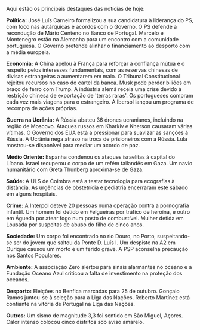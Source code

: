 Aqui estão os principais destaques das notícias de hoje:

**Política:** José Luís Carneiro formalizou a sua candidatura à liderança do PS, com foco nas autárquicas e acordos com o Governo. O PS defende a recondução de Mário Centeno no Banco de Portugal. Marcelo e Montenegro estão na Alemanha para um encontro com a comunidade portuguesa. O Governo pretende alinhar o financiamento ao desporto com a média europeia.

**Economia:** A China apelou à França para reforçar a confiança mútua e o respeito pelos interesses fundamentais, com as reservas chinesas de divisas estrangeiras a aumentarem em maio. O Tribunal Constitucional rejeitou recursos no caso do cartel da banca. Musk pode perder biliões em braço de ferro com Trump. A indústria alemã receia uma crise devido à restrição chinesa de exportação de 'terras raras'. Os portugueses compram cada vez mais viagens para o estrangeiro. A Ibersol lançou um programa de recompra de ações próprias.

**Guerra na Ucrânia:** A Rússia abateu 36 drones ucranianos, incluindo na região de Moscovo. Ataques russos em Kharkiv e Kherson causaram várias vítimas. O Governo dos EUA está a pressionar para suavizar as sanções à Rússia. A Ucrânia nega atraso na troca de prisioneiros com a Rússia. Lula mostrou-se disponível para mediar um acordo de paz.

**Médio Oriente:** Espanha condenou os ataques israelitas à capital do Líbano. Israel recuperou o corpo de um refém tailandês em Gaza. Um navio humanitário com Greta Thunberg aproxima-se de Gaza.

**Saúde:** A ULS de Coimbra está a testar tecnologia para ecografias à distância. As urgências de obstetrícia e pediatria encerraram este sábado em alguns hospitais.

**Crime:** A Interpol deteve 20 pessoas numa operação contra a pornografia infantil. Um homem foi detido em Felgueiras por tráfico de heroína, e outro em Águeda por atear fogo num posto de combustível. Mulher detida em Lousada por suspeitas de abuso do filho de cinco anos.

**Sociedade:** Um corpo foi encontrado no rio Douro, no Porto, suspeitando-se ser do jovem que saltou da Ponte D. Luís I. Um despiste na A2 em Ourique causou um morto e um ferido grave. A PSP aconselha precaução nos Santos Populares.

**Ambiente:** A associação Zero alertou para sinais alarmantes no oceano e a Fundação Oceano Azul criticou a falta de investimento na proteção dos oceanos.

**Desporto:** Eleições no Benfica marcadas para 25 de outubro. Gonçalo Ramos juntou-se à seleção para a Liga das Nações. Roberto Martínez está confiante na vitória de Portugal na Liga das Nações.

**Outros:** Um sismo de magnitude 3,3 foi sentido em São Miguel, Açores. Calor intenso colocou cinco distritos sob aviso amarelo.